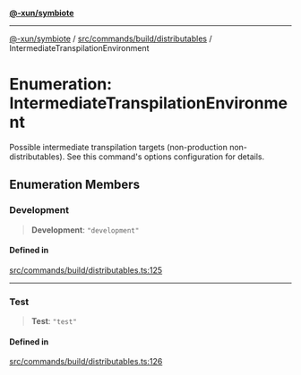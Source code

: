 [**@-xun/symbiote**](../../../../../README.md)

***

[@-xun/symbiote](../../../../../README.md) / [src/commands/build/distributables](../README.md) / IntermediateTranspilationEnvironment

# Enumeration: IntermediateTranspilationEnvironment

Possible intermediate transpilation targets (non-production
non-distributables). See this command's options configuration for details.

## Enumeration Members

### Development

> **Development**: `"development"`

#### Defined in

[src/commands/build/distributables.ts:125](https://github.com/Xunnamius/symbiote/blob/c062d7c5dc980668c9246eeeaf1aa96da42e4471/src/commands/build/distributables.ts#L125)

***

### Test

> **Test**: `"test"`

#### Defined in

[src/commands/build/distributables.ts:126](https://github.com/Xunnamius/symbiote/blob/c062d7c5dc980668c9246eeeaf1aa96da42e4471/src/commands/build/distributables.ts#L126)
